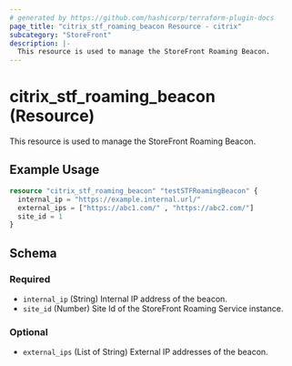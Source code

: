```yaml
---
# generated by https://github.com/hashicorp/terraform-plugin-docs
page_title: "citrix_stf_roaming_beacon Resource - citrix"
subcategory: "StoreFront"
description: |-
  This resource is used to manage the StoreFront Roaming Beacon.
---
```


# citrix_stf_roaming_beacon (Resource)

This resource is used to manage the StoreFront Roaming Beacon.

## Example Usage

```terraform
resource "citrix_stf_roaming_beacon" "testSTFRoamingBeacon" {
  internal_ip = "https://example.internal.url/"
  external_ips = ["https://abc1.com/" , "https://abc2.com/"]
  site_id = 1
}
```

<!-- schema generated by tfplugindocs -->
## Schema

### Required

- `internal_ip` (String) Internal IP address of the beacon.
- `site_id` (Number) Site Id of the StoreFront Roaming Service instance.

### Optional

- `external_ips` (List of String) External IP addresses of the beacon.
